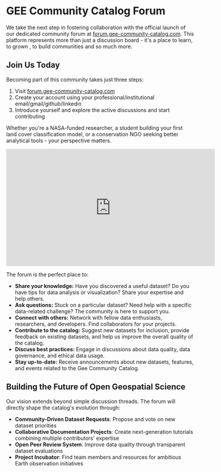 # GEE Community Catalog Forum

We take the next step in fostering collaboration with the official launch of our dedicated community forum at [forum.gee-community-catalog.com](https://forum.gee-community-catalog.com). This platform represents more than just a discussion board - it's a place to learn, to grown , to build communities and so much more.

## Join Us Today

Becoming part of this community takes just three steps:

1. Visit [forum.gee-community-catalog.com](https://forum.gee-community-catalog.com)
2. Create your account using your professional/institutional email/gmail/github/linkedin
3. Introduce yourself and explore the active discussions and start contributing

Whether you're a NASA-funded researcher, a student building your first land cover classification model, or a conservation NGO seeking better analytical tools - your perspective matters.

<iframe width="560" height="315" src="https://www.youtube.com/embed/XUDZ4Ta6oGI?si=7xH1aL05yJm3aqfw" frameborder="0" allow="accelerometer; autoplay; encrypted-media; gyroscope; picture-in-picture" allowfullscreen></iframe>

The forum is the perfect place to:

*   **Share your knowledge:**  Have you discovered a useful dataset?  Do you have tips for data analysis or visualization? Share your expertise and help others.
*   **Ask questions:**  Stuck on a particular dataset?  Need help with a specific data-related challenge?  The community is here to support you.
*   **Connect with others:**  Network with fellow data enthusiasts, researchers, and developers. Find collaborators for your projects.
*   **Contribute to the catalog:**  Suggest new datasets for inclusion, provide feedback on existing datasets, and help us improve the overall quality of the catalog.
*   **Discuss best practices:**  Engage in discussions about data quality, data governance, and ethical data usage.
*   **Stay up-to-date:**  Receive announcements about new datasets, features, and events related to the Gee Community Catalog.

## Building the Future of Open Geospatial Science

Our vision extends beyond simple discussion threads. The forum will directly shape the catalog's evolution through:

- **Community-Driven Dataset Requests**: Propose and vote on new dataset priorities
- **Collaborative Documentation Projects**: Create next-generation tutorials combining multiple contributors' expertise
- **Open Peer Review System**: Improve data quality through transparent dataset evaluations
- **Project Incubator**: Find team members and resources for ambitious Earth observation initiatives
